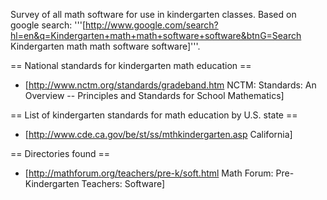 Survey of all math software for use in kindergarten classes. Based on google search: '''[http://www.google.com/search?hl=en&q=Kindergarten+math+math+software+software&btnG=Search Kindergarten math math software software]'''.

== National standards for kindergarten math education ==

 * [http://www.nctm.org/standards/gradeband.htm NCTM: Standards: An Overview -- Principles and Standards for School Mathematics]

== List of kindergarten standards for math education by U.S. state ==

 * [http://www.cde.ca.gov/be/st/ss/mthkindergarten.asp California]

== Directories found ==

 * [http://mathforum.org/teachers/pre-k/soft.html Math Forum: Pre-Kindergarten Teachers: Software]
